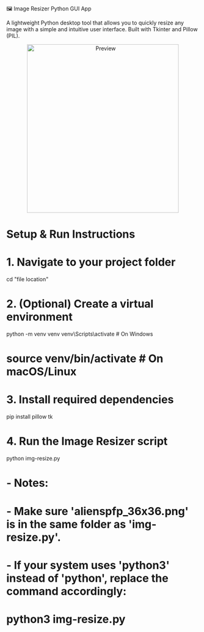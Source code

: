 🖼️ Image Resizer Python GUI App

A lightweight Python desktop tool that allows you to quickly resize any image with a simple and intuitive user interface. Built with Tkinter and Pillow (PIL).

<p align="center"> <img src="https://github.com/user-attachments/assets/aff671e5-111b-4f70-9f5c-dd699c72ee1a" width="397" height="440" alt="Preview" /> </p>

# Setup & Run Instructions

# 1. Navigate to your project folder
cd "file location"

# 2. (Optional) Create a virtual environment
python -m venv venv
venv\Scripts\activate   # On Windows
# source venv/bin/activate   # On macOS/Linux

# 3. Install required dependencies
pip install pillow tk

# 4. Run the Image Resizer script
python img-resize.py

# - Notes:
# - Make sure 'alienspfp_36x36.png' is in the same folder as 'img-resize.py'.
# - If your system uses 'python3' instead of 'python', replace the command accordingly:
#   python3 img-resize.py
